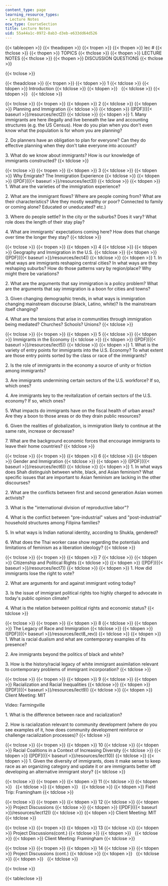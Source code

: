 ```yaml
---
content_type: page
learning_resource_types:
- Lecture Notes
ocw_type: CourseSection
title: Lecture Notes
uid: 55a44a1c-0972-8ab3-d3eb-e633dd64d526
---
```


{{< tableopen >}}
{{< theadopen >}}
{{< tropen >}}
{{< thopen >}}
lec #
{{< thclose >}}
{{< thopen >}}
TOPICS
{{< thclose >}}
{{< thopen >}}
LECTURE NOTES
{{< thclose >}}
{{< thopen >}}
DISCUSSION QUESTIONS
{{< thclose >}}

{{< trclose >}}

{{< theadclose >}}
{{< tropen >}}
{{< tdopen >}}
1
{{< tdclose >}}
{{< tdopen >}}
Introduction
{{< tdclose >}}
{{< tdopen >}}
 
{{< tdclose >}}
{{< tdopen >}}
 
{{< tdclose >}}

{{< trclose >}}
{{< tropen >}}
{{< tdopen >}}
2
{{< tdclose >}}
{{< tdopen >}}
Planning and Immigration
{{< tdclose >}}
{{< tdopen >}}
([PDF]({{< baseurl >}}/resources/lect2))
{{< tdclose >}}
{{< tdopen >}}
1\. Many immigrants are here illegally and live beneath the law and accounting structures (e.g. the US Census). How do you plan when you don't even know what the population is for whom you are planning?  
  
2\. Do planners have an obligation to plan for everyone? Can they do effective planning when they don't take everyone into account?  
  
3\. What do we know about immigrants? How is our knowledge of immigrants constructed?
{{< tdclose >}}

{{< trclose >}}
{{< tropen >}}
{{< tdopen >}}
3
{{< tdclose >}}
{{< tdopen >}}
Why Emigrate? The Immigration Experience
{{< tdclose >}}
{{< tdopen >}}
([PDF]({{< baseurl >}}/resources/lect3))
{{< tdclose >}}
{{< tdopen >}}
1\. What are the varieties of the immigration experience?  
  
2\. What are the immigrant flows? Where are people coming from? What are their characteristics? (Are they mostly wealthy or poor? Connected to family or coming alone? Educated or uneducated? etc.)  
  
3\. Where do people settle? In the city or the suburbs? Does it vary? What role does the length of their stay play?  
  
4\. What are immigrants' expectations coming here? How does that change over time the longer they stay?
{{< tdclose >}}

{{< trclose >}}
{{< tropen >}}
{{< tdopen >}}
4
{{< tdclose >}}
{{< tdopen >}}
Geography and Immigration in the U.S.
{{< tdclose >}}
{{< tdopen >}}
([PDF]({{< baseurl >}}/resources/lect4))
{{< tdclose >}}
{{< tdopen >}}
1\. In what ways are immigrants reshaping central cities? In what ways are they reshaping suburbs? How do those patterns vary by region/place? Why might there be variations?  
  
2\. What are the arguments that say immigration is a policy problem? What are the arguments that say immigration is a boon for cities and towns?  
  
3\. Given changing demographic trends, in what ways is immigration changing mainstream discourse (black, Latino, white)? Is the mainstream itself changing?  
  
4\. What are the tensions that arise in communities through immigration being mediated? Churches? Schools? Unions?
{{< tdclose >}}

{{< trclose >}}
{{< tropen >}}
{{< tdopen >}}
5
{{< tdclose >}}
{{< tdopen >}}
Immigrants in the Economy
{{< tdclose >}}
{{< tdopen >}}
([PDF]({{< baseurl >}}/resources/lect5))
{{< tdclose >}}
{{< tdopen >}}
1\. What is the variety of entry points for immigrants into the U.S. Economy? To what extent are those entry points sorted by the class or race of the immigrants?  
  
2\. Is the role of immigrants in the economy a source of unity or friction among immigrants?  
  
3\. Are immigrants undermining certain sectors of the U.S. workforce? If so, which ones?  
  
4\. Are immigrants key to the revitalization of certain sectors of the U.S. economy? If so, which ones?  
  
5\. What impacts do immigrants have on the fiscal health of urban areas? Are they a boon to those areas or do they drain public resources?  
  
6\. Given the realities of globalization, is immigration likely to continue at the same rate, increase or decrease?  
  
7\. What are the background economic forces that encourage immigrants to leave their home countries?
{{< tdclose >}}

{{< trclose >}}
{{< tropen >}}
{{< tdopen >}}
6
{{< tdclose >}}
{{< tdopen >}}
Gender and Immigration
{{< tdclose >}}
{{< tdopen >}}
([PDF]({{< baseurl >}}/resources/lect6))
{{< tdclose >}}
{{< tdopen >}}
1\. In what ways does Shah distinguish between white, black, and Asian feminism? What specific issues that are important to Asian feminism are lacking in the other discourses?  
  
2\. What are the conflicts between first and second generation Asian women activists?  
  
3\. What is the "international division of reproductive labor"?  
  
4\. What is the conflict between "pre-industrial" values and "post-industrial" household structures among Filipina families?  
  
5\. In what ways is Indian national identity, according to Shukla, gendered?  
  
6\. What does the Thai worker case show regarding the potentials and limitations of feminism as a liberation ideology?
{{< tdclose >}}

{{< trclose >}}
{{< tropen >}}
{{< tdopen >}}
7
{{< tdclose >}}
{{< tdopen >}}
Citizenship and Political Rights
{{< tdclose >}}
{{< tdopen >}}
([PDF]({{< baseurl >}}/resources/lect7))
{{< tdclose >}}
{{< tdopen >}}
1\. How did immigrants lose the right to vote?  
  
2\. What are arguments for and against immigrant voting today?  
  
3\. Is the issue of immigrant political rights too highly charged to advocate in today's public opinion climate?  
  
4\. What is the relation between political rights and economic status?
{{< tdclose >}}

{{< trclose >}}
{{< tropen >}}
{{< tdopen >}}
8
{{< tdclose >}}
{{< tdopen >}}
The Legacy of Race and Immigration
{{< tdclose >}}
{{< tdopen >}}
([PDF]({{< baseurl >}}/resources/lect8_rev))
{{< tdclose >}}
{{< tdopen >}}
1\. What is racial dualism and what are contemporary examples of its presence?  
  
2\. Are immigrants beyond the politics of black and white?  
  
3\. How is the history/racial legacy of white immigrant assimilation relevant to contemporary problems of immigrant incorporation?
{{< tdclose >}}

{{< trclose >}}
{{< tropen >}}
{{< tdopen >}}
9
{{< tdclose >}}
{{< tdopen >}}
Racialization and Racial Inequalities
{{< tdclose >}}
{{< tdopen >}}
([PDF]({{< baseurl >}}/resources/lect9))
{{< tdclose >}}
{{< tdopen >}}
Client Meeting: MIT  
  
Video: Farmingville  
  
1\. What is the difference between race and racialization?  
  
2\. How is racialization relevant to community development (where do you see examples of it, how does community development reinforce or challenge racialization processes)?
{{< tdclose >}}

{{< trclose >}}
{{< tropen >}}
{{< tdopen >}}
10
{{< tdclose >}}
{{< tdopen >}}
Racial Coalitions in a Context of Increasing Diversity
{{< tdclose >}}
{{< tdopen >}}
([PDF]({{< baseurl >}}/resources/lect10))
{{< tdclose >}}
{{< tdopen >}}
1\. Given the diversity of immigrants, does it make sense to keep race as an organizing category and update it or are immigrants better off developing an alternative immigrant story?
{{< tdclose >}}

{{< trclose >}}
{{< tropen >}}
{{< tdopen >}}
11
{{< tdclose >}}
{{< tdopen >}}
 
{{< tdclose >}}
{{< tdopen >}}
 
{{< tdclose >}}
{{< tdopen >}}
Field Trip: Framingham
{{< tdclose >}}

{{< trclose >}}
{{< tropen >}}
{{< tdopen >}}
12
{{< tdclose >}}
{{< tdopen >}}
Project Discussions
{{< tdclose >}}
{{< tdopen >}}
([PDF]({{< baseurl >}}/resources/lect12))
{{< tdclose >}}
{{< tdopen >}}
Client Meeting: MIT
{{< tdclose >}}

{{< trclose >}}
{{< tropen >}}
{{< tdopen >}}
13
{{< tdclose >}}
{{< tdopen >}}
Project Discussions(cont.)
{{< tdclose >}}
{{< tdopen >}}
 
{{< tdclose >}}
{{< tdopen >}}
Client Meeting: Framingham
{{< tdclose >}}

{{< trclose >}}
{{< tropen >}}
{{< tdopen >}}
14
{{< tdclose >}}
{{< tdopen >}}
Project Discussions (cont.)
{{< tdclose >}}
{{< tdopen >}}
 
{{< tdclose >}}
{{< tdopen >}}
 
{{< tdclose >}}

{{< trclose >}}

{{< tableclose >}}